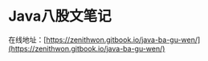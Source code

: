 # Java八股文笔记

在线地址：[https://zenithwon.gitbook.io/java-ba-gu-wen/](https://zenithwon.gitbook.io/java-ba-gu-wen/)
